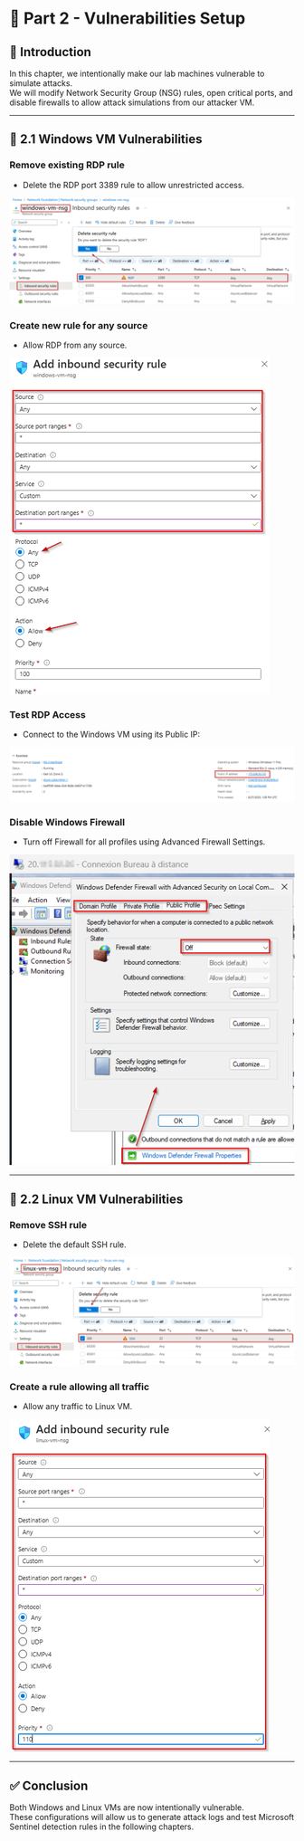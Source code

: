 # 🔴  Part 2 - Vulnerabilities Setup

## 📝 Introduction

In this chapter, we intentionally make our lab machines vulnerable to simulate attacks.  
We will modify Network Security Group (NSG) rules, open critical ports, and disable firewalls to allow attack simulations from our attacker VM.

---

## 🚀 2.1 Windows VM Vulnerabilities

### Remove existing RDP rule

- Delete the RDP port 3389 rule to allow unrestricted access.

![NSG_Windows_Delete_RDP_Rule](https://github.com/AliChoukatli/CyberShield-SOC-Lab/blob/main/Screenshots/NSG_Windows_Delete_RDP_Rule.png)

### Create new rule for any source
- Allow RDP from any source.

![NSG_Win_Rule_any](https://github.com/AliChoukatli/CyberShield-SOC-Lab/blob/main/Screenshots/NSG_Win_Rule_any.png)

### Test RDP Access
- Connect to the Windows VM using its Public IP:

![Win_IP](https://github.com/AliChoukatli/CyberShield-SOC-Lab/blob/main/Screenshots/win_ip.png)

### Disable Windows Firewall
- Turn off Firewall for all profiles using Advanced Firewall Settings.

![win_turnoff_firewall](https://github.com/AliChoukatli/CyberShield-SOC-Lab/blob/main/Screenshots/win_turnoff_firewall.png)

---

## 🚀 2.2 Linux VM Vulnerabilities

### Remove SSH rule
- Delete the default SSH rule.

![NSG_linux_Delete_SSH_Rule](https://github.com/AliChoukatli/CyberShield-SOC-Lab/blob/main/Screenshots/NSG_ssh_Delete_SSH_Rule.png)

### Create a rule allowing all traffic
- Allow any traffic to Linux VM.

![NSG_Linux_Rule_any](https://github.com/AliChoukatli/CyberShield-SOC-Lab/blob/main/Screenshots/NSG_linux_Rule_any.png)

---

## ✅ Conclusion
Both Windows and Linux VMs are now intentionally vulnerable.  
These configurations will allow us to generate attack logs and test Microsoft Sentinel detection rules in the following chapters.

